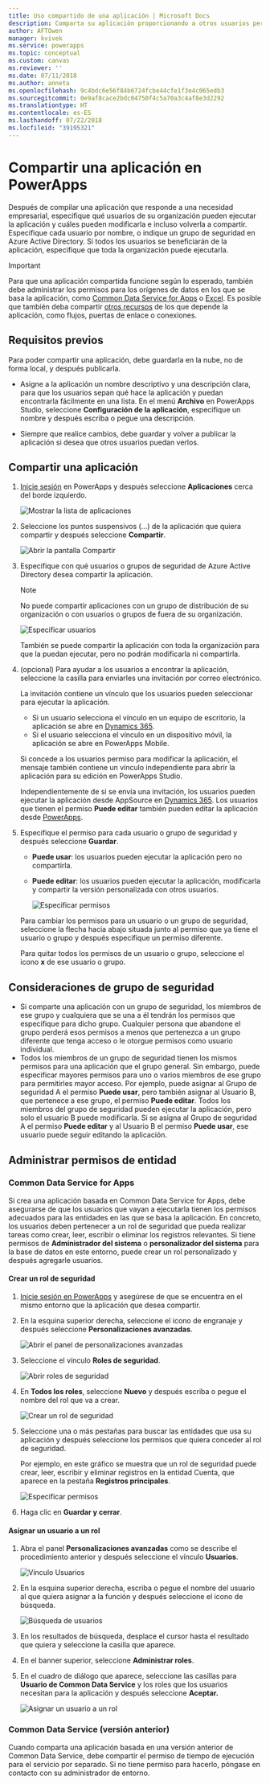 ```yaml
---
title: Uso compartido de una aplicación | Microsoft Docs
description: Comparta su aplicación proporcionando a otros usuarios permiso para ejecutarla o modificarla
author: AFTOwen
manager: kvivek
ms.service: powerapps
ms.topic: conceptual
ms.custom: canvas
ms.reviewer: ''
ms.date: 07/11/2018
ms.author: anneta
ms.openlocfilehash: 9c4bdc6e56f84b6724fcbe44cfe1f3e4c065edb3
ms.sourcegitcommit: 0e9af8cace2bdc04750f4c5a70a3c4af8e3d2292
ms.translationtype: HT
ms.contentlocale: es-ES
ms.lasthandoff: 07/22/2018
ms.locfileid: "39195321"
---
```

# <a name="share-an-app-in-powerapps"></a>Compartir una aplicación en PowerApps

Después de compilar una aplicación que responde a una necesidad empresarial, especifique qué usuarios de su organización pueden ejecutar la aplicación y cuáles pueden modificarla e incluso volverla a compartir. Especifique cada usuario por nombre, o indique un grupo de seguridad en Azure Active Directory. Si todos los usuarios se beneficiarán de la aplicación, especifique que toda la organización puede ejecutarla.

> [!IMPORTANT]
> Para que una aplicación compartida funcione según lo esperado, también debe administrar los permisos para los orígenes de datos en los que se basa la aplicación, como [Common Data Service for Apps](#common-data-service-for-apps) o [Excel](share-app-data.md). Es posible que también deba compartir [otros recursos](share-app-resources.md) de los que depende la aplicación, como flujos, puertas de enlace o conexiones.

## <a name="prerequisites"></a>Requisitos previos

Para poder compartir una aplicación, debe guardarla en la nube, no de forma local, y después publicarla.

- Asigne a la aplicación un nombre descriptivo y una descripción clara, para que los usuarios sepan qué hace la aplicación y puedan encontrarla fácilmente en una lista. En el menú **Archivo** en PowerApps Studio, seleccione **Configuración de la aplicación**, especifique un nombre y después escriba o pegue una descripción.

- Siempre que realice cambios, debe guardar y volver a publicar la aplicación si desea que otros usuarios puedan verlos.

## <a name="share-an-app"></a>Compartir una aplicación

1. [Inicie sesión](https://web.powerapps.com?utm_source=padocs&utm_medium=linkinadoc&utm_campaign=referralsfromdoc) en PowerApps y después seleccione **Aplicaciones** cerca del borde izquierdo.

    ![Mostrar la lista de aplicaciones](./media/share-app/file-apps.png)

1. Seleccione los puntos suspensivos (...) de la aplicación que quiera compartir y después seleccione **Compartir**.

    ![Abrir la pantalla Compartir](./media/share-app/ellipsis-share.png)

1. Especifique con qué usuarios o grupos de seguridad de Azure Active Directory desea compartir la aplicación.

    > [!NOTE]
    > No puede compartir aplicaciones con un grupo de distribución de su organización o con usuarios o grupos de fuera de su organización.

    ![Especificar usuarios](./media/share-app/share-list.png)

    También se puede compartir la aplicación con toda la organización para que la puedan ejecutar, pero no podrán modificarla ni compartirla.

1. (opcional) Para ayudar a los usuarios a encontrar la aplicación, seleccione la casilla para enviarles una invitación por correo electrónico.

    La invitación contiene un vínculo que los usuarios pueden seleccionar para ejecutar la aplicación.

    - Si un usuario selecciona el vínculo en un equipo de escritorio, la aplicación se abre en [Dynamics 365](http://home.dynamics.com).
    - Si el usuario selecciona el vínculo en un dispositivo móvil, la aplicación se abre en PowerApps Mobile.

    Si concede a los usuarios permiso para modificar la aplicación, el mensaje también contiene un vínculo independiente para abrir la aplicación para su edición en PowerApps Studio.

    Independientemente de si se envía una invitación, los usuarios pueden ejecutar la aplicación desde AppSource en [Dynamics 365](http://home.dynamics.com). Los usuarios que tienen el permiso **Puede editar** también pueden editar la aplicación desde [PowerApps](http://web.powerapps.com?utm_source=padocs&utm_medium=linkinadoc&utm_campaign=referralsfromdoc).

1. Especifique el permiso para cada usuario o grupo de seguridad y después seleccione **Guardar**.

    - **Puede usar**: los usuarios pueden ejecutar la aplicación pero no compartirla.
    - **Puede editar**: los usuarios pueden ejecutar la aplicación, modificarla y compartir la versión personalizada con otros usuarios.

        ![Especificar permisos](./media/share-app/edit-use.png)

    Para cambiar los permisos para un usuario o un grupo de seguridad, seleccione la flecha hacia abajo situada junto al permiso que ya tiene el usuario o grupo y después especifique un permiso diferente.

    Para quitar todos los permisos de un usuario o grupo, seleccione el icono **x** de ese usuario o grupo.

## <a name="security-group-considerations"></a>Consideraciones de grupo de seguridad

- Si comparte una aplicación con un grupo de seguridad, los miembros de ese grupo y cualquiera que se una a él tendrán los permisos que especifique para dicho grupo. Cualquier persona que abandone el grupo perderá esos permisos a menos que pertenezca a un grupo diferente que tenga acceso o le otorgue permisos como usuario individual.
- Todos los miembros de un grupo de seguridad tienen los mismos permisos para una aplicación que el grupo general. Sin embargo, puede especificar mayores permisos para uno o varios miembros de ese grupo para permitirles mayor acceso. Por ejemplo, puede asignar al Grupo de seguridad A el permiso **Puede usar**, pero también asignar al Usuario B, que pertenece a ese grupo, el permiso **Puede editar**. Todos los miembros del grupo de seguridad pueden ejecutar la aplicación, pero solo el usuario B puede modificarla. Si se asigna al Grupo de seguridad A el permiso **Puede editar** y al Usuario B el permiso **Puede usar**, ese usuario puede seguir editando la aplicación.

## <a name="manage-entity-permissions"></a>Administrar permisos de entidad

### <a name="common-data-service-for-apps"></a>Common Data Service for Apps

Si crea una aplicación basada en Common Data Service for Apps, debe asegurarse de que los usuarios que vayan a ejecutarla tienen los permisos adecuados para las entidades en las que se basa la aplicación. En concreto, los usuarios deben pertenecer a un rol de seguridad que pueda realizar tareas como crear, leer, escribir o eliminar los registros relevantes. Si tiene permisos de **Administrador del sistema** o **personalizador del sistema** para la base de datos en este entorno, puede crear un rol personalizado y después agregarle usuarios.

#### <a name="create-a-security-role"></a>Crear un rol de seguridad

1. [Inicie sesión en PowerApps](https://web.powerapps.com?utm_source=padocs&utm_medium=linkinadoc&utm_campaign=referralsfromdoc) y asegúrese de que se encuentra en el mismo entorno que la aplicación que desea compartir.

1. En la esquina superior derecha, seleccione el icono de engranaje y después seleccione **Personalizaciones avanzadas**.

    ![Abrir el panel de personalizaciones avanzadas](media/share-app/advanced-customizations.png)

1. Seleccione el vínculo **Roles de seguridad**.

    ![Abrir roles de seguridad](media/share-app/security-roles.png)

1. En **Todos los roles**, seleccione **Nuevo** y después escriba o pegue el nombre del rol que va a crear.

    ![Crear un rol de seguridad](media/share-app/new-role.png)

1. Seleccione una o más pestañas para buscar las entidades que usa su aplicación y después seleccione los permisos que quiera conceder al rol de seguridad.

    Por ejemplo, en este gráfico se muestra que un rol de seguridad puede crear, leer, escribir y eliminar registros en la entidad Cuenta, que aparece en la pestaña **Registros principales**.

    ![Especificar permisos](media/share-app/grant-access.png)

1. Haga clic en **Guardar y cerrar**.

#### <a name="assign-a-user-to-a-role"></a>Asignar un usuario a un rol

1. Abra el panel **Personalizaciones avanzadas** como se describe el procedimiento anterior y después seleccione el vínculo **Usuarios**.

    ![Vínculo Usuarios](media/share-app/open-users.png)

1. En la esquina superior derecha, escriba o pegue el nombre del usuario al que quiera asignar a la función y después seleccione el icono de búsqueda.

    ![Búsqueda de usuarios](media/share-app/search-users.png)

1. En los resultados de búsqueda, desplace el cursor hasta el resultado que quiera y seleccione la casilla que aparece.

1. En el banner superior, seleccione **Administrar roles**.

1. En el cuadro de diálogo que aparece, seleccione las casillas para **Usuario de Common Data Service** y los roles que los usuarios necesitan para la aplicación y después seleccione **Aceptar.**

    ![Asignar un usuario a un rol](media/share-app/assign-users.png)

### <a name="common-data-service-previous-version"></a>Common Data Service (versión anterior)

Cuando comparta una aplicación basada en una versión anterior de Common Data Service, debe compartir el permiso de tiempo de ejecución para el servicio por separado. Si no tiene permiso para hacerlo, póngase en contacto con su administrador de entorno.